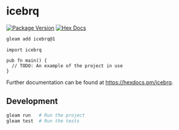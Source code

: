# icebrq

[![Package Version](https://img.shields.io/hexpm/v/icebrq)](https://hex.pm/packages/icebrq)
[![Hex Docs](https://img.shields.io/badge/hex-docs-ffaff3)](https://hexdocs.pm/icebrq/)

```sh
gleam add icebrq@1
```
```gleam
import icebrq

pub fn main() {
  // TODO: An example of the project in use
}
```

Further documentation can be found at <https://hexdocs.pm/icebrq>.

## Development

```sh
gleam run   # Run the project
gleam test  # Run the tests
```
